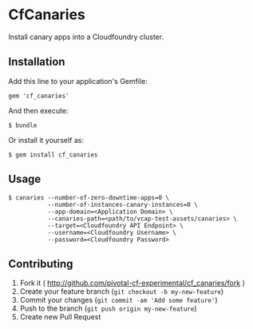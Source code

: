 # CfCanaries

Install canary apps into a Cloudfoundry cluster.

## Installation

Add this line to your application's Gemfile:

    gem 'cf_canaries'

And then execute:

    $ bundle

Or install it yourself as:

    $ gem install cf_canaries

## Usage

    $ canaries --number-of-zero-downtime-apps=0 \
               --number-of-instances-canary-instances=0 \
               --app-domain=<Application Domain> \
               --canaries-path=<path/to/vcap-test-assets/canaries> \
               --target=<Cloudfoundry API Endpoint> \
               --username=<Cloudfoundry Username> \
               --password=<Cloudfoundry Password>

## Contributing

1. Fork it ( http://github.com/pivotal-cf-experimental/cf_canaries/fork )
2. Create your feature branch (`git checkout -b my-new-feature`)
3. Commit your changes (`git commit -am 'Add some feature'`)
4. Push to the branch (`git push origin my-new-feature`)
5. Create new Pull Request
